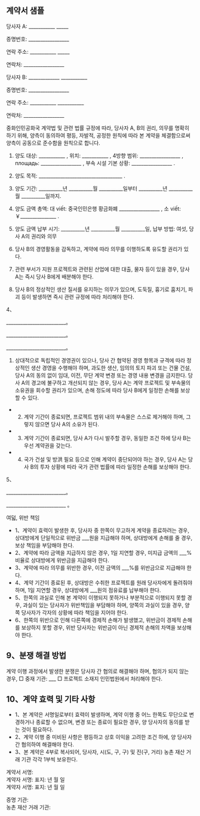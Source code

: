 ## 계약서 샘플

당사자 A: ___________          _____

증명번호: _________________  

연락 주소: ___________          _____

연락처: _________________  

당사자 B: _____________      ___________  

증명번호: _________________  

연락 주소: ___________          ___________  

연락처: _________________  

중화인민공화국 계약법 및 관련 법률 규정에 따라, 당사자 A, B의 권리, 의무를 명확히 하기 위해, 양측이 동의하여 평등, 자발적, 공정한 원칙에 따라 본 계약을 체결함으로써 양측이 공동으로 준수함을 원칙으로 합니다.

1. 양도 대상: ___________ , 위치: ___________ , 4방향 범위: _________________ , площадь: _________________ , 부속 시설 기본 상황: _________________ .

2. 양도 목적: ___________________________________ .

3. 양도 기간: __________년 __________월 __________일부터 __________년 __________월 __________일까지.

4. 양도 금액 총액: 대 viết: 중국인민은행 황금화폐 _________________ , 소 viết: ￥_______________ .

5. 양도 금액 납부 시기: __________년 __________월 __________일, 납부 방법:
여섯, 당사 A의 권리와 의무

1. 당사 B의 경영활동을 감독하고, 계약에 따라 의무를 이행하도록 유도할 권리가 있다.

2. 관련 부서가 지원 프로젝트와 관련된 산업에 대한 대출, 물자 등이 있을 경우, 당사 A는 즉시 당사 B에게 배분해야 한다.

3. 당사 B의 정상적인 생산 질서를 유지하는 의무가 있으며, 도둑질, 흉기로 훔치기, 파괴 등이 발생하면 즉시 관련 규정에 따라 처리해야 한다.

4、

_________________________。

_________________________。

_________________________。

1. 상대적으로 독립적인 경영권이 있으나, 당사 간 협약된 경영 항목과 규격에 따라 정상적인 생산 경영을 수행해야 하며, 과도한 생산, 임의의 토지 파괴 또는 건물 건설, 당사 A의 동의 없이 임대, 이전, 무단 계약 변경 또는 경영 내용 변경을 금지한다. 당사 A의 경고에 불구하고 개선되지 않는 경우, 당사 A는 계약 프로젝트 및 부속물의 소유권을 회수할 권리가 있으며, 손해 정도에 따라 당사 B에게 일정한 손해를 보상할 수 있다.

- 2. 계약 기간이 종료되면, 프로젝트 범위 내의 부속물은 스스로 제거해야 하며, 그렇지 않으면 당사 A의 소유가 된다.
- 3. 계약 기간이 종료되면, 당사 A가 다시 발주할 경우, 동일한 조건 하에 당사 B는 우선 계약권을 갖는다.
- 4. 국가 건설 및 방洪 필요 등으로 인해 계약이 중단되어야 하는 경우, 당사 A는 당사 B의 투자 상황에 따라 국가 관련 법률에 따라 일정한 손해를 보상해야 한다.

5、

_________________________。

_________________________         。

여덟, 위반 책임
- 1、계약이 효력이 발생한 후, 당사자 중 한쪽이 무고하게 계약을 종료하려는 경우, 상대방에게 단일적으로 위반금 ___원을 지급해야 하며, 상대방에게 손해를 줄 경우, 보상 책임을 부담해야 한다.
- 2、계약에 따라 금액을 지급하지 않은 경우, 1일 지연할 경우, 미지급 금액의 ___% 비율로 상대방에게 위반금을 지급해야 한다.
- 3、계약에 따라 의무를 위반한 경우, 이전 금액의 ___%를 위반금으로 지급해야 한다.
- 4、계약 기간이 종료된 후, 상대방은 수취한 프로젝트를 원래 당사자에게 돌려줘야 하며, 1일 지연할 경우, 상대방에게 ___원의 점유료를 납부해야 한다.
- 5、한쪽의 과실로 인해 본 계약이 이행되지 못하거나 부분적으로 이행되지 못할 경우, 과실이 있는 당사자가 위반책임을 부담해야 하며, 양쪽의 과실이 있을 경우, 양쪽 당사자가 각자의 상황에 따라 책임을 지어야 한다.
- 6、한쪽의 위반으로 인해 다른쪽에 경제적 손해가 발생했고, 위반금이 경제적 손해를 보상하지 못할 경우, 위반 당사자는 위반금이 아닌 경제적 손해의 차액을 보상해야 한다.

## 9、분쟁 해결 방법

계약 이행 과정에서 발생한 분쟁은 당사자 간 협의로 해결해야 하며, 협의가 되지 않는 경우, □ 중재 기관: ___ □ 프로젝트 소재지 인민법원에서 처리해야 한다.

## 10、계약 효력 및 기타 사항

- 1、본 계약은 서명일로부터 효력이 발생하며, 계약 이행 중 어느 한쪽도 무단으로 변경하거나 종료할 수 없으며, 변경 또는 종료이 필요한 경우, 양 당사자의 동의를 받는 것이 필요하다.
- 2、계약 이행 중 미비된 사항은 평등하고 상호 이익을 고려한 조건 하에, 양 당사자 간 협의하여 해결해야 한다.
- 3、본 계약은 4부로 복사되어, 당사자, 시(도, 구, 구) 및 진(구, 거리) 농촌 재산 거래 기관 각각 1부씩 보유한다.

계약서 서명:  
계약자 서명: 표지: 년 월 일  
계약자 서명: 표지: 년 월 일  

증명 기관:  
농촌 재산 거래 기관: